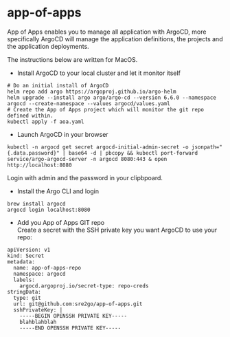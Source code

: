 # app-of-apps

App of Apps enables you to manage all application with ArgoCD, more specifically ArgoCD will manage the application definitions, the projects and the application deployments.  

The instructions below are written for MacOS.  

- Install ArgoCD to your local cluster and let it monitor itself
```
# Do an initial install of ArgoCD
helm repo add argo https://argoproj.github.io/argo-helm
helm upgrade --install argo argo/argo-cd --version 6.6.0 --namespace argocd --create-namespace --values argocd/values.yaml
# Create the App of Apps project which will monitor the git repo defined within.
kubectl apply -f aoa.yaml
```

- Launch ArgoCD in your browser  
```
kubectl -n argocd get secret argocd-initial-admin-secret -o jsonpath="{.data.password}" | base64 -d | pbcopy && kubectl port-forward service/argo-argocd-server -n argocd 8080:443 & open http://localhost:8080
```
Login with admin and the password in your clipbpoard.

- Install the Argo CLI and login
```
brew install argocd
argocd login localhost:8080
```

- Add you App of Apps GIT repo  
Create a secret with the SSH private key you want ArgoCD to use your repo:  
```
apiVersion: v1
kind: Secret
metadata:
  name: app-of-apps-repo
  namespace: argocd
  labels:
    argocd.argoproj.io/secret-type: repo-creds
stringData:
  type: git
  url: git@github.com:sre2go/app-of-apps.git
  sshPrivateKey: |
    -----BEGIN OPENSSH PRIVATE KEY-----
    blahblahblah
    -----END OPENSSH PRIVATE KEY-----
```


